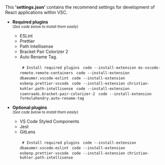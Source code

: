 This **'settings.json'** contains the recommend settings for development of React applications within VSC.

- **Required plugins** <br>	
	<small>(*See code below to install them easily*)</small>
	- ESLint
	- Prettier
	- Path Intellisense 
	- Bracket Pair Colorizer 2 
	- Auto Rename Tag. <br><br>
	` # Install required plugins` 
	` code --install-extension ms-vscode-remote.remote-containers`
	` code --install-extension dbaeumer.vscode-eslint`
	` code --install-extension esbenp.prettier-vscode`
	` code --install-extension christian-kohler.path-intellisense`
	` code --install-extension coenraads.bracket-pair-colorizer-2`
	` code --install-extension formulahendry.auto-rename-tag`
						
- **Optional plugins** <br>
	<small>(*See code below to install them easily*)</small>
	- VS Code Styled Components
	- Jest 
	- GitLens <br><br>
	` # Install required plugins` 
	` code --install-extension dbaeumer.vscode-eslint`
	` code --install-extension esbenp.prettier-vscode`
	` code --install-extension christian-kohler.path-intellisense`

